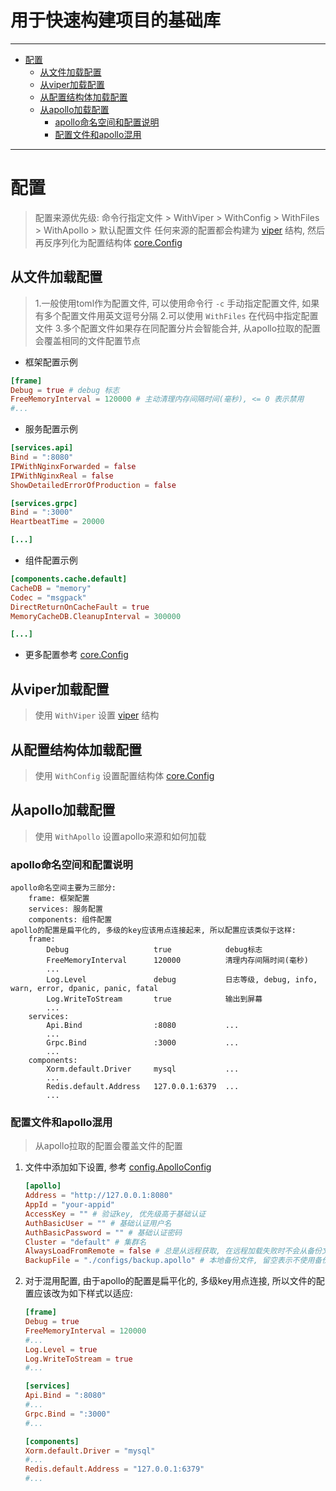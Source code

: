 
# 用于快速构建项目的基础库

---
<!-- TOC -->

- [配置](#%E9%85%8D%E7%BD%AE)
    - [从文件加载配置](#%E4%BB%8E%E6%96%87%E4%BB%B6%E5%8A%A0%E8%BD%BD%E9%85%8D%E7%BD%AE)
    - [从viper加载配置](#%E4%BB%8Eviper%E5%8A%A0%E8%BD%BD%E9%85%8D%E7%BD%AE)
    - [从配置结构体加载配置](#%E4%BB%8E%E9%85%8D%E7%BD%AE%E7%BB%93%E6%9E%84%E4%BD%93%E5%8A%A0%E8%BD%BD%E9%85%8D%E7%BD%AE)
    - [从apollo加载配置](#%E4%BB%8Eapollo%E5%8A%A0%E8%BD%BD%E9%85%8D%E7%BD%AE)
        - [apollo命名空间和配置说明](#apollo%E5%91%BD%E5%90%8D%E7%A9%BA%E9%97%B4%E5%92%8C%E9%85%8D%E7%BD%AE%E8%AF%B4%E6%98%8E)
        - [配置文件和apollo混用](#%E9%85%8D%E7%BD%AE%E6%96%87%E4%BB%B6%E5%92%8Capollo%E6%B7%B7%E7%94%A8)

<!-- /TOC -->
---

# 配置

> 配置来源优先级: 命令行指定文件 > WithViper > WithConfig > WithFiles > WithApollo > 默认配置文件
> 任何来源的配置都会构建为 [viper](https://github.com/spf13/viper) 结构, 然后再反序列化为配置结构体 [core.Config](./core/config.go)

## 从文件加载配置

> 1.一般使用toml作为配置文件, 可以使用命令行 `-c` 手动指定配置文件, 如果有多个配置文件用英文逗号分隔
> 2.可以使用 `WithFiles` 在代码中指定配置文件
> 3.多个配置文件如果存在同配置分片会智能合并, 从apollo拉取的配置会覆盖相同的文件配置节点

+ 框架配置示例
```toml
[frame]
Debug = true # debug 标志
FreeMemoryInterval = 120000 # 主动清理内存间隔时间(毫秒), <= 0 表示禁用
#...
```

+ 服务配置示例
```toml
[services.api]
Bind = ":8080"
IPWithNginxForwarded = false
IPWithNginxReal = false
ShowDetailedErrorOfProduction = false

[services.grpc]
Bind = ":3000"
HeartbeatTime = 20000

[...]
```

+ 组件配置示例
```toml
[components.cache.default]
CacheDB = "memory"
Codec = "msgpack"
DirectReturnOnCacheFault = true
MemoryCacheDB.CleanupInterval = 300000

[...]
```

+ 更多配置参考 [core.Config](./core/config.go)

## 从viper加载配置

> 使用 `WithViper` 设置 [viper](https://github.com/spf13/viper) 结构

## 从配置结构体加载配置

> 使用 `WithConfig` 设置配置结构体 [core.Config](./core/config.go)

## 从apollo加载配置

> 使用 `WithApollo` 设置apollo来源和如何加载

### apollo命名空间和配置说明

```text
apollo命名空间主要为三部分:
    frame: 框架配置
    services: 服务配置
    components: 组件配置
apollo的配置是扁平化的, 多级的key应该用点连接起来, 所以配置应该类似于这样:
    frame:
        Debug                   true            debug标志
        FreeMemoryInterval      120000          清理内存间隔时间(毫秒)
        ...
        Log.Level               debug           日志等级, debug, info, warn, error, dpanic, panic, fatal
        Log.WriteToStream       true            输出到屏幕
        ...
    services:
        Api.Bind                :8080           ...
        ...
        Grpc.Bind               :3000           ...
        ...
    components:
        Xorm.default.Driver     mysql           ...
        ...
        Redis.default.Address   127.0.0.1:6379  ...
        ...
```

### 配置文件和apollo混用

> 从apollo拉取的配置会覆盖文件的配置

1. 文件中添加如下设置, 参考 [config.ApolloConfig](./config/apollo.go)

    ```toml
    [apollo]
    Address = "http://127.0.0.1:8080"
    AppId = "your-appid"
    AccessKey = "" # 验证key, 优先级高于基础认证
    AuthBasicUser = "" # 基础认证用户名
    AuthBasicPassword = "" # 基础认证密码
    Cluster = "default" # 集群名
    AlwaysLoadFromRemote = false # 总是从远程获取, 在远程加载失败时不会从备份文件加载, 这将导致无法启动app
    BackupFile = "./configs/backup.apollo" # 本地备份文件, 留空表示不使用备份
    ```

2. 对于混用配置, 由于apollo的配置是扁平化的, 多级key用点连接, 所以文件的配置应该改为如下样式以适应:

    ```toml
    [frame]
    Debug = true
    FreeMemoryInterval = 120000
    #...
    Log.Level = true
    Log.WriteToStream = true
    #...

    [services]
    Api.Bind = ":8080"
    #...
    Grpc.Bind = ":3000"
    #...

    [components]
    Xorm.default.Driver = "mysql"
    #...
    Redis.default.Address = "127.0.0.1:6379"
    #...
    ```
